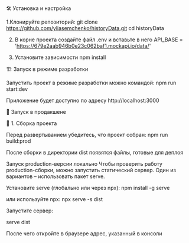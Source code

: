 🛠 Установка и настройка

1.Клонируйте репозиторий:
git clone https://github.com/yliasemchenko/historyData.git
cd historyData

2. В корне проекта создайте файл .env и вставьте в него
API_BASE = 'https://679e2aab946b0e23c062baf1.mockapi.io/data/'

4. Установите зависимости
npm install 

🏗 Запуск в режиме разработки

Запустить проект в режиме разработки можно командой:
npm run start:dev

Приложение будет доступно по адресу http://localhost:3000 

🚀 Запуск в продакшене

🔹 1. Сборка проекта

Перед развертыванием убедитесь, что проект собран:
npm run build:prod

После сборки в директории dist появятся файлы, готовые для деплоя

Запуск production-версии локально
Чтобы проверить работу production-сборки, можно запустить статический сервер. Один из вариантов – использовать пакет serve.

Установите serve (глобально или через npx):
npm install -g serve

или используйте npx:
npx serve -s dist

Запустите сервер:

serve dist

После чего откройте в браузере адрес, указанный в консоли 



